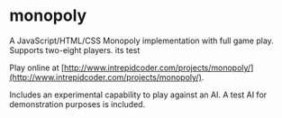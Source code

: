 # monopoly

A JavaScript/HTML/CSS Monopoly implementation with full game play. Supports two-eight players. its test

Play online at [http://www.intrepidcoder.com/projects/monopoly/](http://www.intrepidcoder.com/projects/monopoly/).

Includes an experimental capability to play against an AI. A test AI for demonstration purposes is included.

